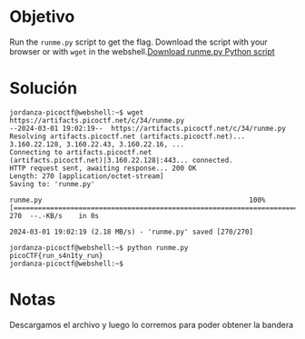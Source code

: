 
# Objetivo 

Run the `runme.py` script to get the flag. Download the script with your browser or with `wget` in the webshell.[Download runme.py Python script](https://artifacts.picoctf.net/c/34/runme.py)
# Solución 
```
jordanza-picoctf@webshell:~$ wget https://artifacts.picoctf.net/c/34/runme.py
--2024-03-01 19:02:19--  https://artifacts.picoctf.net/c/34/runme.py
Resolving artifacts.picoctf.net (artifacts.picoctf.net)... 3.160.22.128, 3.160.22.43, 3.160.22.16, ...
Connecting to artifacts.picoctf.net (artifacts.picoctf.net)|3.160.22.128|:443... connected.
HTTP request sent, awaiting response... 200 OK
Length: 270 [application/octet-stream]
Saving to: 'runme.py'

runme.py                                                   100%[======================================================================================================================================>]     270  --.-KB/s    in 0s      

2024-03-01 19:02:19 (2.18 MB/s) - 'runme.py' saved [270/270]

jordanza-picoctf@webshell:~$ python runme.py 
picoCTF{run_s4n1ty_run}
jordanza-picoctf@webshell:~$ 
```
# Notas 
Descargamos el archivo y luego lo corremos para poder obtener la bandera 


